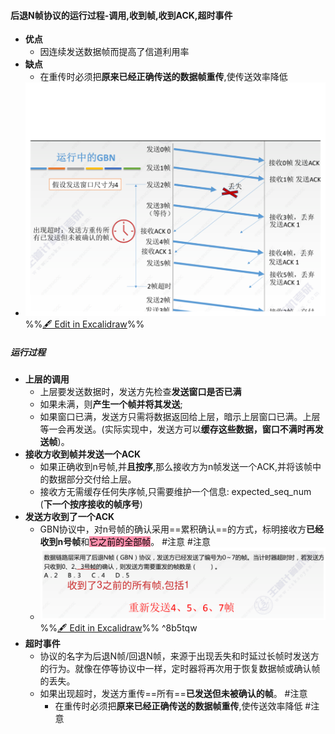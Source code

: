 #### 后退N帧协议的运行过程-调用,收到帧,收到ACK,超时事件
- **优点**
	- 因连续发送数据帧而提高了信道利用率
- **缺点**
	- 在重传时必须把**原来已经正确传送的数据帧重传**,使传送效率降低
- ![](attachments/%E6%B5%81%E9%87%8F%E6%8E%A7%E5%88%B6,%E5%8F%AF%E9%9D%A0%E4%BC%A0%E8%BE%93%E4%B8%8E%E6%BB%91%E5%8A%A8%E7%AA%97%E5%8F%A3%202022-10-07%2015.20.12.excalidraw.svg)
%%[🖋 Edit in Excalidraw](attachments/%E6%B5%81%E9%87%8F%E6%8E%A7%E5%88%B6,%E5%8F%AF%E9%9D%A0%E4%BC%A0%E8%BE%93%E4%B8%8E%E6%BB%91%E5%8A%A8%E7%AA%97%E5%8F%A3%202022-10-07%2015.20.12.excalidraw.md)%%
##### 运行过程
- **上层的调用**
	- 上层要发送数据时，发送方先检查**发送窗口是否已满**
	- 如果未满，则**产生一个帧并将其发送**;
	- 如果窗口已满，发送方只需将数据返回给上层，暗示上层窗口已满。上层等一会再发送。(实际实现中，发送方可以**缓存这些数据，窗口不满时再发送帧**)。
- **接收方收到帧并发送一个ACK**
	- 如果正确收到n号帧,并**且按序**,那么接收方为n帧发送一个ACK,并将该帧中的数据部分交付给上层。
	- 接收方无需缓存任何失序帧,只需要维护一个信息: expected_seq_num (**下一个按序接收的帧序号**)
- **发送方收到了一个ACK**
	- GBN协议中，对n号帧的确认采用==累积确认==的方式，标明接收方**已经收到n号帧**和<mark style="background: #FF5582A6;">它之前的全部帧</mark>。 #注意 #注意
	- ![](attachments/%E6%B5%81%E9%87%8F%E6%8E%A7%E5%88%B6,%E5%8F%AF%E9%9D%A0%E4%BC%A0%E8%BE%93%E4%B8%8E%E6%BB%91%E5%8A%A8%E7%AA%97%E5%8F%A3%202022-10-07%2017.20.22.excalidraw.svg)
%%[🖋 Edit in Excalidraw](attachments/%E6%B5%81%E9%87%8F%E6%8E%A7%E5%88%B6,%E5%8F%AF%E9%9D%A0%E4%BC%A0%E8%BE%93%E4%B8%8E%E6%BB%91%E5%8A%A8%E7%AA%97%E5%8F%A3%202022-10-07%2017.20.22.excalidraw.md)%% ^8b5tqw
- **超时事件**
	- 协议的名字为后退N帧/回退N帧，来源于出现丢失和时延过长帧时发送方的行为。就像在停等协议中一样，定时器将再次用于恢复数据帧或确认帧的丢失。
	- 如果出现超时，发送方重传==所有==**已发送但未被确认的帧**。 #注意
		- 在重传时必须把**原来已经正确传送的数据帧重传**,使传送效率降低 #注意
